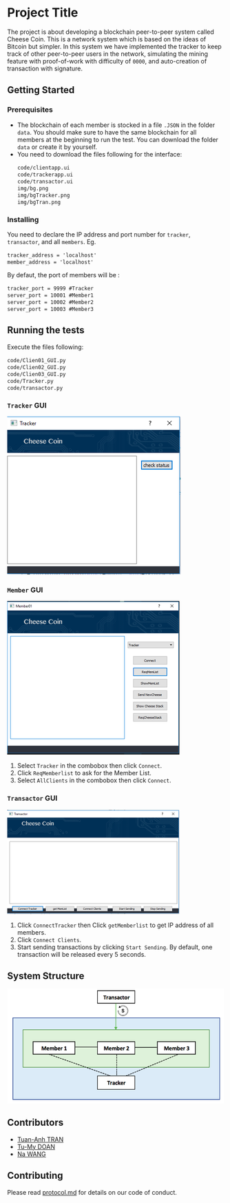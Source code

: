 # Project Title

The project is about developing a blockchain peer-to-peer system called Cheese Coin. This is a network system which is based on the ideas of Bitcoin but simpler. 
In this system we have implemented the tracker to keep track of other peer-to-peer users in the network, simulating the mining feature with proof-of-work with difficulty of `0000`, and auto-creation of transaction with signature.  


## Getting Started



### Prerequisites

- The blockchain of each member is stocked in a file `.JSON` in the folder `data`.
 You should make sure to have the same blockchain for all members at the beginning to run the test.
 You can download the folder `data` or create it by yourself. 
 - You need to download the files following for the interface:
     ```
    code/clientapp.ui
    code/trackerapp.ui
    code/transactor.ui
    img/bg.png
    img/bgTracker.png
    img/bgTran.png
     ```

### Installing

You need to declare the IP address and port number for `tracker`, `transactor`, and all `members`.
Eg.

```
tracker_address = 'localhost'
member_address = 'localhost'
```

By defaut, the port of members will be :

```
tracker_port = 9999 #Tracker
server_port = 10001 #Member1
server_port = 10002 #Member2
server_port = 10003 #Member3
```


## Running the tests
Execute the files following:
```
code/Clien01_GUI.py
code/Clien02_GUI.py
code/Clien03_GUI.py
code/Tracker.py
code/transactor.py
 ```
### `Tracker` GUI
![](./img/trackerGUI.PNG)
### `Member` GUI
![](./img/windows.PNG)
1. Select `Tracker` in the combobox then click `Connect`.
2. Click `ReqMemberlist` to ask for the Member List.
3. Select `AllClients` in the combobox then click `Connect`.
### `Transactor` GUI
![](./img/transactorGUI.PNG)
1. Click `ConnectTracker` then Click `getMemberlist` to get IP address of all members.
2. Click `Connect Clients`.
3. Start sending transactions by clicking `Start Sending`.
By default, one transaction will be released every 5 seconds.

## System Structure
![](./img/system_structure.png)

## Contributors

* [Tuan-Anh TRAN](https://github.com/trantuananhvn93) 
* [Tu-My DOAN](https://github.com/doantumy) 
* [Na WANG]() 

## Contributing

Please read [protocol.md](https://github.com/UJM-INFO/2018-net-f/blob/master/protocol.md) for details on our code of conduct.


